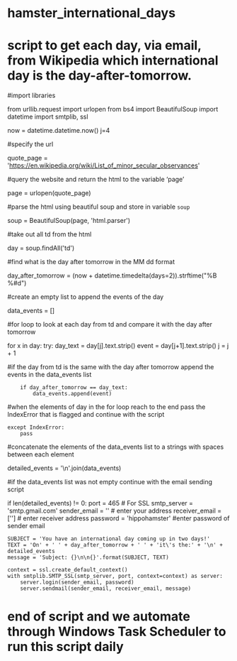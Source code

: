 # hamster_international_days
# script to get each day, via email, from Wikipedia which international day is the day-after-tomorrow.

#import libraries

from urllib.request import urlopen
from bs4 import BeautifulSoup
import datetime
import smtplib, ssl

now = datetime.datetime.now()
j=4

#specify the url

quote_page = 'https://en.wikipedia.org/wiki/List_of_minor_secular_observances'

#query the website and return the html to the variable ‘page’

page = urlopen(quote_page)

#parse the html using beautiful soup and store in variable `soup`

soup = BeautifulSoup(page, 'html.parser')

#take out all td from the html 

day = soup.findAll('td')

#find what is the day after tomorrow in the MM dd format

day_after_tomorrow = (now + datetime.timedelta(days=2)).strftime("%B %#d")

#create an empty list to append the events of the day

data_events = []

#for loop to look at each day from td and compare it with the day after tomorrow

for x in day:
    try:
        day_text = day[j].text.strip()
        event = day[j+1].text.strip()
        j = j + 1

#if the day from td is the same with the day after tomorrow append the events in the data_events list

        if day_after_tomorrow == day_text:
            data_events.append(event)

#when the elements of day in the for loop reach to the end pass the IndexError that is flagged and continue with the script

    except IndexError:
        pass

#concatenate the elements of the data_events list to a strings with spaces between each element

detailed_events = '\n'.join(data_events)

#if the data_events list was not empty continue with the email sending script

if len(detailed_events) != 0:
    port = 465  # For SSL
    smtp_server = 'smtp.gmail.com'
    sender_email = ''  # enter your address
    receiver_email = ['']  # enter receiver address
    password = 'hippohamster' #enter password of sender email

    SUBJECT = 'You have an international day coming up in two days!'
    TEXT = 'On' + ' ' + day_after_tomorrow + ' ' + 'it\'s the:' + '\n' + detailed_events
    message = 'Subject: {}\n\n{}'.format(SUBJECT, TEXT)

    context = ssl.create_default_context()
    with smtplib.SMTP_SSL(smtp_server, port, context=context) as server:
        server.login(sender_email, password)
        server.sendmail(sender_email, receiver_email, message)

# end of script and we automate through Windows Task Scheduler to run this script daily
